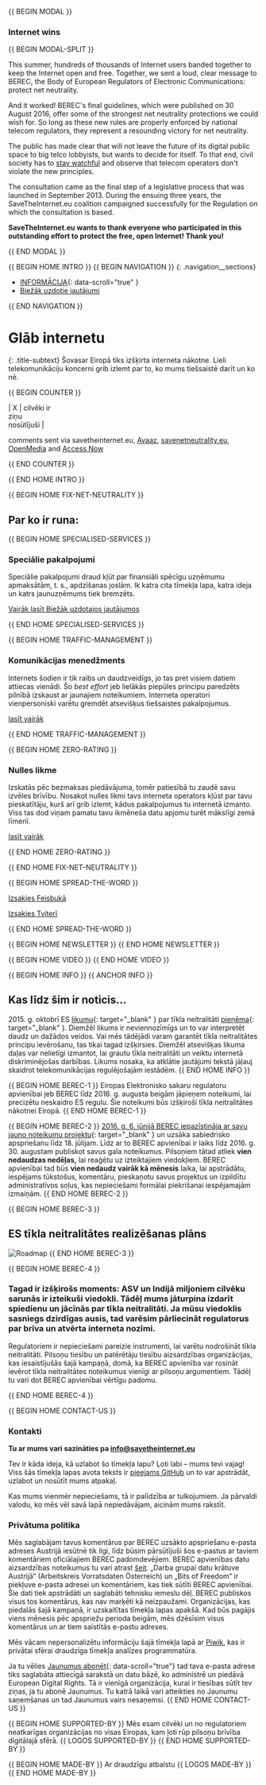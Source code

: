 {{ BEGIN MODAL }}
### Internet wins
{{ BEGIN MODAL-SPLIT }}

This summer, hundreds of thousands of Internet users banded together to keep the Internet open and free. Together, we sent a loud, clear message to BEREC, the Body of European Regulators of Electronic Communications: protect net neutrality. 

And it worked! BEREC's final guidelines, which were published on 30 August 2016, offer some of the strongest net neutrality protections we could wish for. So long as these new rules are properly enforced by national telecom regulators, they represent a resounding victory for net neutrality. 

The public has made clear that will not leave the future of its digital public space to big telco lobbyists, but wants to decide for itself. To that end, civil society has to [stay watchful](https://respectmynet.eu/) and observe that telecom operators don't violate the new principles.

The consultation came as the final step of a legislative process that was launched in September 2013. During the ensuing three years, the SaveTheInternet.eu coalition campaigned successfully for the Regulation on which the consultation is based.

**SaveTheInternet.eu wants to thank everyone who participated in this outstanding effort to protect the free, open Internet! Thank you!**

{{ END MODAL }}

{{ BEGIN HOME INTRO }}
{{ BEGIN NAVIGATION }}
{: .navigation__sections}
- [INFORMĀCIJA](#info){: data-scroll="true" }
- [Biežāk uzdotie jautājumi](faq)

{{ END NAVIGATION }}

# Glāb internetu

{: .title-subtext}
Šovasar Eiropā tiks izšķirta interneta nākotne. Lieli telekomunikāciju koncerni grib izlemt par to, ko mums tiešsaistē darīt un ko nē.

{{ BEGIN COUNTER }}

| X | cilvēki ir <br> ziņu <br> nosūtījuši |

comments sent via savetheinternet.eu, [Avaaz](https://secure.avaaz.org/en/save_the_internet_eu_loc_2016/), [savenetneutrality.eu](https://actionnetwork.org/petitions/save-eu-net-neutrality), [OpenMedia](https://act.openmedia.org/TollBooth/) and [Access Now](https://act.accessnow.org/ea-action/action?ea.client.id=1921&ea.campaign.id=51950)

{{ END COUNTER }}

{{ END HOME INTRO }}

{{ BEGIN HOME FIX-NET-NEUTRALITY }}

## Par ko ir runa:

{{ BEGIN HOME SPECIALISED-SERVICES }}

### Speciālie pakalpojumi

Speciālie pakalpojumi draud kļūt par finansiāli spēcīgu uzņēmumu apmaksātām, t. s., apdzīšanas joslām. Ik katra cita tīmekļa lapa, katra ideja un katrs jaunuzņēmums tiek bremzēts.

[Vairāk lasīt Biežāk uzdotajos jautājumos](faq/#what-are-specialised-services)

{{ END HOME SPECIALISED-SERVICES }}

{{ BEGIN HOME TRAFFIC-MANAGEMENT }}

### Komunikācijas menedžments

Internets šodien ir tik raibs un daudzveidīgs, jo tas pret visiem datiem attiecas vienādi. Šo *best effort* jeb lielākās piepūles principu paredzēts pilnībā izskaust ar jaunajiem noteikumiem. Interneta operatori vienpersoniski varētu gremdēt atsevišķus tiešsaistes pakalpojumus.

[lasīt vairāk](faq/#what-is-traffic-management)

{{ END HOME TRAFFIC-MANAGEMENT }}

{{ BEGIN HOME ZERO-RATING }}

### Nulles likme

Izskatās pēc bezmaksas piedāvājuma, tomēr patiesībā tu zaudē savu izvēles brīvību. Nosakot nulles likmi tavs interneta operators kļūst par tavu pieskatītāju, kurš arī grib izlemt, kādus pakalpojumus tu internetā izmanto. Viss tas dod viņam pamatu tavu ikmēneša datu apjomu turēt mākslīgi zemā līmenī.

[lasīt vairāk](faq/#what-is-zero-rating)

{{ END HOME ZERO-RATING }}

{{ END HOME FIX-NET-NEUTRALITY }}

{{ BEGIN HOME SPREAD-THE-WORD }}

[Izsakies Feisbukā](http://www.facebook.com/sharer.php?u=https://savetheinternet.eu/lv/)

[Izsakies Tviterī](https://twitter.com/intent/tweet?text=What%0Aif%0Athey%0Amade%0AEurope%27s%0Ainternet%0Aso%0Aslow%2C%0Aevery%0Atweet%0Aloaded%0Aslowly%0Alike%0Athis%3F%0ADon%27t%20let%20them%3A%0Ahttps%3A%2F%2Fwww.savetheinternet.eu%2F)

{{ END HOME SPREAD-THE-WORD }}

{{ BEGIN HOME NEWSLETTER }}
{{ END HOME NEWSLETTER }}

{{ BEGIN HOME VIDEO }}
{{ END HOME VIDEO }}

{{ BEGIN HOME INFO }}
{{ ANCHOR INFO }}
## Kas līdz šim ir noticis…

2015\. g. oktobrī ES [likumu](http://eur-lex.europa.eu/legal-content/DE/TXT/?uri=CELEX:32015R2120){: target="_blank" } par tīkla neitralitāti [pieņēma](https://netzpolitik.org/2016/netzneutralitaet-wie-es-jetzt-weiter-geht/){: target="_blank" }. Diemžēl likums ir neviennozīmīgs un to var interpretēt daudz un dažādos veidos. Vai mēs tādējādi varam garantēt tīkla neitralitātes principu ievērošanu, tas tikai tagad izšķirsies. Diemžēl atsevišķas likuma daļas var nelietīgi izmantot, lai grautu tīkla neitralitāti un veiktu internetā diskriminējošas darbības. Likums nosaka, ka atklātie jautājumi tekstā jāļauj skaidrot telekomunikācijas regulējošajām iestādēm.
{{ END HOME INFO }}


{{ BEGIN HOME BEREC-1 }}
Eiropas Elektronisko sakaru regulatoru apvienībai jeb BEREC līdz 2016. g. augusta beigām jāpieņem noteikumi, lai precizētu neskaidro ES regulu. Šie noteikumi būs izšķiroši tīkla neitralitātes nākotnei Eiropā.
{{ END HOME BEREC-1 }}

{{ BEGIN HOME BEREC-2 }}
[2016. g. 6. jūnijā BEREC iepazīstināja ar savu jauno noteikumu projektu](https://netzpolitik.org/2016/eu-leitlinien-zur-netzneutralitaet-the-good-the-bad-and-the-ugly/){: target="_blank" } un uzsāka sabiedrisko apspriešanu līdz 18. jūlijam. Līdz ar to BEREC apvienībai ir laiks līdz 2016. g. 30. augustam publiskot savus gala noteikumus. Pilsoņiem tātad atliek __vien nedaudzas nedēļas,__ lai reaģētu uz izteiktajiem viedokļiem. BEREC apvienībai tad būs __vien nedaudz vairāk kā mēnesis__ laika, lai apstrādātu, iespējams tūkstošus, komentāru, pieskaņotu savus projektus un izpildītu administratīvos soļus, kas nepieciešami formālai piekrišanai iespējamajām izmaiņām.
{{ END HOME BEREC-2 }}

{{ BEGIN HOME BEREC-3 }}
## ES tīkla neitralitātes realizēšanas plāns
![Roadmap](./images/net_neutrality_roadmap.svg)
{{ END HOME BEREC-3 }}

{{ BEGIN HOME BEREC-4 }}

### __Tagad ir izšķirošs moments__: ASV un Indijā miljoniem cilvēku sarunās ir izteikuši viedokli. Tādēļ mums jāturpina izdarīt spiedienu un jācīnās par tīkla neitralitāti. Ja mūsu viedoklis sasniegs dzirdīgas ausis, tad varēsim pārliecināt regulatorus par brīva un atvērta interneta nozīmi.

Regulatoriem ir nepieciešami pareizie instrumenti, lai varētu nodrošināt tīkla neitralitāti. Pilsoņu tiesību un patērētāju tiesību aizsardzības organizācijas, kas iesaistījušās šajā kampaņā, domā, ka BEREC apvienība var rosināt ievērot tīkla neitralitātes noteikumus vienīgi ar pilsoņu argumentiem. Tādēļ tu vari dot BEREC apvienībai vērtīgu padomu.

{{ END HOME BEREC-4 }}

{{ BEGIN HOME CONTACT-US }}
### Kontakti

__Tu ar mums vari sazināties pa [info@savetheinternet.eu](mailto:info@savetheinternet.eu)__

Tev ir kāda ideja, kā uzlabot šo tīmekļa lapu? Ļoti labi – mums tevi vajag! Viss šās tīmekļa lapas avota teksts ir [pieejams GitHub](https://github.com/Netzfreiheit/STI-UI) un to var apstrādāt, uzlabot un nosūtīt mums atpakaļ.

Kas mums vienmēr nepieciešams, tā ir palīdzība ar tulkojumiem. Ja pārvaldi valodu, ko mēs vēl savā lapā nepiedāvājam, aicinām mums rakstīt.

### Privātuma politika

Mēs saglabājam tavus komentārus par BEREC uzsākto apspriešanu e-pasta adreses Austrijā iesūtnē tik ilgi, līdz būsim pārsūtījuši šos e-pastus ar taviem komentāriem oficiālajiem BEREC padomdevējiem. BEREC apvienības datu aizsardzības noteikumus tu vari atrast [šeit](http://berec.europa.eu/eng/document_register/subject_matter/berec_office/download/0/4615-privacy-statement-berec-office-policy-do_0.pdf). „Darba grupai datu krātuve Austrijā“ (Arbeitskreis Vorratsdaten Österreich) un „Bits of Freedom“ ir piekļuve e-pasta adresei un komentāriem, kas tiek sūtīti BEREC apvienībai. Šie dati tiek apstrādāti un saglabāti tehnisku iemeslu dēļ. BEREC publiskos visus tos komentārus, kas nav marķēti kā neizpaužami. Organizācijas, kas piedalās šajā kampaņā, ir uzskaitītas tīmekļa lapas apakšā. Kad būs pagājis viens mēnesis pēc apspriežu perioda beigām, mēs dzēsīsim visus komentārus un ar tiem saistītās e-pastu adreses.

Mēs vācam nepersonalizētu informāciju šajā tīmekļa lapā ar [Piwik](https://piwik.org/), kas ir privātai sfērai draudzīga tīmekļa analīzes programmatūra.

Ja tu vēlies [Jaunumus abonēt](#subscribe-to-newsletter){: data-scroll="true"} tad tava e-pasta adrese tiks saglabāta attiecīgā sarakstā un datu bāzē, ko administrē un piedāvā European Digital Rights. Tā ir vienīgā organizācija, kurai ir tiesības sūtīt tev ziņas, ja tu abonē Jaunumus. Tu katrā laikā vari atteikties no Jaunumu saņemšanas un tad Jaunumus vairs nesaņemsi.
{{ END HOME CONTACT-US }}

{{ BEGIN HOME SUPPORTED-BY }}
Mēs esam cilvēki un no regulatoriem neatkarīgas organizācijas no visas Eiropas, kam ļoti rūp pilsoņu brīvība digitālajā sfērā.
{{ LOGOS SUPPORTED-BY }}
{{ END HOME SUPPORTED-BY }}

{{ BEGIN HOME MADE-BY }}
Ar draudzīgu atbalstu
{{ LOGOS MADE-BY }}
{{ END HOME MADE-BY }}
